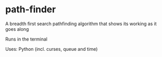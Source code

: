 # path-finder

A breadth first search pathfinding algorithm that shows its working as it goes along

Runs in the terminal

Uses: Python (incl. curses, queue and time)
